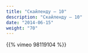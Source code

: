 ```yaml
---
title: "Скайленду — 10"
description: "Скайленду — 10"
date: "2014-06-15"
weight: "70"
---
```


{{% vimeo 98119104 %}}
